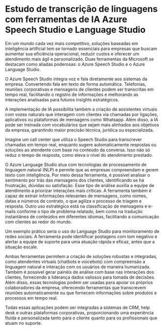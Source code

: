 <h1>Estudo de transcrição de linguagens com ferramentas de IA Azure Speech Studio e Language Studio</h1>

<p>	Em um mundo cada vez mais competitivo, soluções baseadas em inteligência artificial tem se tornado essenciais para empresas que buscam aumentar sua eficiência operacional, reduzir custos e oferecer um atendimento mais ágil e personalizado. Duas ferramentas da Microsoft se destacam como aliadas poderosas: o Azure Speech Studio e o Azure Language Studio.</p>

<p>O Azure Speech Studio integra voz e fala diretamente aos sistemas da empresa. Convertendo fala em texto de forma automática. Telefonias, reuniões corporativas e mensagens de clientes podem ser transcritas em tempo real, facilitando o registro de informações e melhorando as interações analisadas para futuros insights estratégicos.</p>

<p>A implementação de IA possibilita também a criação de assistentes virtuais com vozes naturais que interagem com clientes via chamadas por ligações, aplicativos ou plataformas de mensagens como Whatsapp. Além disso, a IA pode ser treinada com vocabulários que sejam mais alinhados aos objetivos da empresa, garantindo maior precisão técnica, jurídica ou especializada.</p>

<p>Imagine um call center que utiliza o Speech Studio para transcrever chamadas em tempo real, enquanto sugere automaticamente respostas ou soluções ao atendente com base no conteúdo da conversa. Isso não só reduz o tempo de resposta, como eleva o nível do atendimento prestado.</p>

<p>O Azure Language Studio atua com tecnologias de processamento de linguagem natural (NLP) e permite que as empresas compreendam e gerem texto com inteligência. Por meio dessa ferramenta, é possível analisar o sentimento por trás das mensagens dos clientes, identificando se há frustração, dúvidas ou satisfação. Esse tipo de análise auxilia a equipe de atendimento a priorizar interações mais críticas. A ferramenta também é capaz de extrair informações relevantes de mensagens, como nomes, datas e números de contrato, o que agiliza o processo de triagem e resposta. Outro uso estratégico está na classificação de mensagens e e-mails conforme o tipo de problema relatado, bem como na tradução instantânea de conteúdos em diferentes idiomas, facilitando a comunicação com clientes ao redor do mundo.</p>

<p>Um exemplo prático seria o uso do Language Studio para monitoramento de redes sociais. A ferramenta pode identificar postagens com tom negativo e alertar a equipe de suporte para uma atuação rápida e eficaz, antes que a situação escale.</p>

<p>Ambas ferramentas permitem a criação de soluções robustas e integradas, como atendentes virtuais (chatbots e voicebots) com compreensão a linguagem natural e interação com os usuários de maneira humanizada. Também é possível gerar painéis de análise com base nas interações dos clientes, fornecendo à liderança dados valiosos para tomada de decisões. Além disso, essas tecnologias podem ser usadas para apoiar os próprios colaboradores da empresa, oferecendo ferramentas que transcrevem reuniões automaticamente ou que fornecem informações sobre produtos e processos em tempo real.</p>

<p>Todas essas aplicações podem ser integradas a sistemas de CRM, help desk e outras plataformas corporativas, proporcionando uma experiência fluida e personalizada tanto para o cliente quanto para os profissionais que atuam no suporte.</p>

